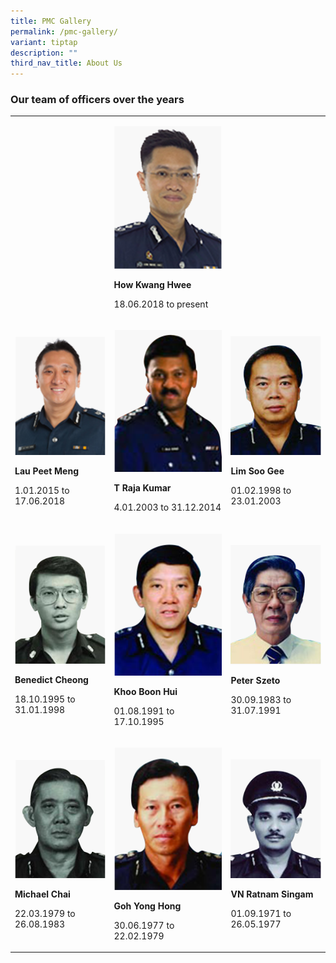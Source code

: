 ```yaml
---
title: PMC Gallery
permalink: /pmc-gallery/
variant: tiptap
description: ""
third_nav_title: About Us
---
```

<h3>Our team of officers over the years</h3>
<p></p>
<table style="minWidth: 75px">
<colgroup>
<col>
<col>
<col>
</colgroup>
<tbody>
<tr>
<td rowspan="1" colspan="1">
<p></p>
</td>
<td rowspan="1" colspan="1">
<p></p>
<div class="isomer-image-wrapper">
<img style="width: 100%" height="auto" width="100%" alt="How Kwang Hwee" src="/images/PMC/How_Kwang_Hwee.png">
</div>
<p></p>
<p><strong>How Kwang Hwee</strong>
</p>
<p></p>
<p>18.06.2018 to present</p>
</td>
<td rowspan="1" colspan="1">
<p></p>
</td>
</tr>
<tr>
<td rowspan="1" colspan="1">
<p></p>
<div class="isomer-image-wrapper">
<img style="width: 100%" height="auto" width="100%" alt="Lau Peet Meng" src="/images/PMC/Lau_Peet_Meng.png">
</div>
<p></p>
<p><strong>Lau Peet Meng</strong>
</p>
<p></p>
<p>1.01.2015 to 17.06.2018</p>
</td>
<td rowspan="1" colspan="1">
<p></p>
<div class="isomer-image-wrapper">
<img style="width: 100%;" height="auto" width="100%" alt="T Raja Kumar" src="/images/PMC/T_Raja_Kumar.png">
</div>
<p></p>
<p><strong>T Raja Kumar</strong>
</p>
<p></p>
<p>4.01.2003 to 31.12.2014</p>
</td>
<td rowspan="1" colspan="1">
<p></p>
<div class="isomer-image-wrapper">
<img style="width: 100%" height="auto" width="100%" alt="Lim Soo Gee" src="/images/PMC/Lim_Soo_Gee.png">
</div>
<p></p>
<p><strong>Lim Soo Gee</strong>
</p>
<p></p>
<p>01.02.1998 to 23.01.2003</p>
</td>
</tr>
<tr>
<td rowspan="1" colspan="1">
<p></p>
<div class="isomer-image-wrapper">
<img style="width: 100%" height="auto" width="100%" alt="Benedict Cheong" src="/images/PMC/Benedict_Cheong.png">
</div>
<p></p>
<p><strong>Benedict Cheong</strong>
</p>
<p></p>
<p>18.10.1995 to 31.01.1998</p>
</td>
<td rowspan="1" colspan="1">
<p></p>
<div class="isomer-image-wrapper">
<img style="width: 100%;" height="auto" width="100%" alt="Khoo Boon Hui" src="/images/PMC/Khoo_Boon_Hui.png">
</div>
<p></p>
<p><strong>Khoo Boon Hui</strong>
</p>
<p></p>
<p>01.08.1991 to 17.10.1995</p>
</td>
<td rowspan="1" colspan="1">
<p></p>
<div class="isomer-image-wrapper">
<img style="width: 100%" height="auto" width="100%" alt="Peter Szeto" src="/images/PMC/Peter_Szeto.png">
</div>
<p></p>
<p><strong>Peter Szeto</strong>
</p>
<p></p>
<p>30.09.1983 to 31.07.1991</p>
</td>
</tr>
<tr>
<td rowspan="1" colspan="1">
<p></p>
<div class="isomer-image-wrapper">
<img style="width: 100%" height="auto" width="100%" alt="Michael Chai" src="/images/PMC/Michael_Chai.png">
</div>
<p></p>
<p><strong>Michael Chai</strong>
</p>
<p></p>
<p>22.03.1979 to 26.08.1983</p>
</td>
<td rowspan="1" colspan="1">
<p></p>
<div class="isomer-image-wrapper">
<img style="width: 100%;" height="auto" width="100%" alt="Goh Yong Hong" src="/images/PMC/Goh_Yong_Hong.png">
</div>
<p></p>
<p><strong>Goh Yong Hong</strong>
</p>
<p></p>
<p>30.06.1977 to 22.02.1979</p>
</td>
<td rowspan="1" colspan="1">
<p></p>
<div class="isomer-image-wrapper">
<img style="width: 100%" height="auto" width="100%" alt="VN Ratnam Singam" src="/images/PMC/VN_Ratnam_Singam.png">
</div>
<p></p>
<p><strong>VN Ratnam Singam</strong>
</p>
<p></p>
<p>01.09.1971 to 26.05.1977</p>
</td>
</tr>
</tbody>
</table>
<p></p>